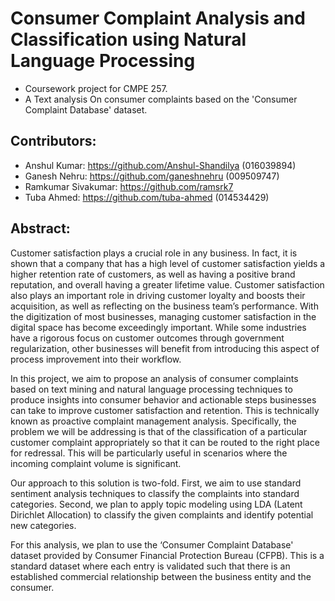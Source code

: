 # Consumer Complaint Analysis and Classification using Natural Language Processing
- Coursework project for CMPE 257.
- A Text analysis On consumer complaints based on the 'Consumer Complaint Database' dataset. 

## Contributors: 
- Anshul Kumar: https://github.com/Anshul-Shandilya (016039894)
- Ganesh Nehru: https://github.com/ganeshnehru (009509747)
- Ramkumar Sivakumar: https://github.com/ramsrk7
- Tuba Ahmed: https://github.com/tuba-ahmed (014534429)


## Abstract:

Customer satisfaction plays a crucial role in any business. In fact, it is shown that a company that has a high level of customer satisfaction yields a higher retention rate of customers, as well as having a positive brand reputation, and overall having a greater lifetime value. Customer satisfaction also plays an important role in driving customer loyalty and boosts their acquisition, as well as reflecting on the business team’s performance. With the digitization of most businesses, managing customer satisfaction in the digital space has become exceedingly important. While some industries have a rigorous focus on customer outcomes through government regularization, other businesses will benefit from introducing this aspect of process improvement into their workflow.

In this project, we aim to propose an analysis of consumer complaints based on text mining and natural language processing techniques to produce insights into consumer behavior and actionable steps businesses can take to improve customer satisfaction and retention. This is technically known as proactive complaint management analysis. Specifically, the problem we will be addressing is that of the classification of a particular customer complaint appropriately so that it can be routed to the right place for redressal. This will be particularly useful in scenarios where the incoming complaint volume is significant.

Our approach to this solution is two-fold. First, we aim to use standard sentiment analysis techniques to classify the complaints into standard categories. Second, we plan to apply topic modeling using LDA (Latent Dirichlet Allocation) to classify the given complaints and identify potential new categories.

For this analysis, we plan to use the ‘Consumer Complaint Database' dataset provided by Consumer Financial Protection Bureau (CFPB). This is a standard dataset where each entry is validated such that there is an established commercial relationship between the business entity and the consumer.
